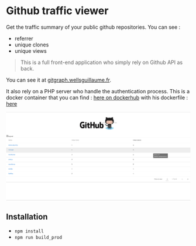 # Github traffic viewer

Get the traffic summary of your public github repositories. You can see : 

* referrer 
* unique clones
* unique views

> This is a full front-end application who simply rely on Github API as back. 

You can see it at [gitgraph.wellsguillaume.fr](https://gitgraph.wellsguillaume.fr).


It also rely on a PHP server who handle the authentication process. This is a docker container that you can find : [here on dockerhub](https://hub.docker.com/r/waxer/gitgraph) with his dockerfile : [here](https://github.com/Bulliby/docker/tree/master/oauthGithub)

![screenshot of Single Page Application](gitgraph.png)

## Installation

* `npm install`
* `npm run build_prod`
